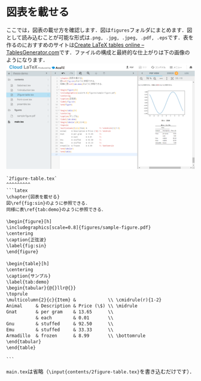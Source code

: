 # 図表を載せる
ここでは，図表の載せ方を確認します．図は`figures`フォルダにまとめます．図として読み込むことが可能な形式は`.png, .jpg, .jpeg, .pdf, .eps`です．表を作るのにおすすめのサイトは[Create LaTeX tables online – TablesGenerator.com](https://www.tablesgenerator.com/)です．ファイルの構成と最終的な仕上がりは下の画像のようになります．
![figure-table](images/figure-table.png)
````{grid-item-card}
`2figure-table.tex`
^^^^^^^^^
```latex
\chapter{図表を載せる}
図\ref{fig:sin}のように参照できる．
同様に表\ref{tab:demo}のように参照できる．

\begin{figure}[h]
\includegraphics[scale=0.8]{figures/sample-figure.pdf}
\centering
\caption{正弦波}
\label{fig:sin}
\end{figure}

\begin{table}[h]
\centering
\caption{サンプル}
\label{tab:demo}
\begin{tabular}{@{}llr@{}}
\toprule
\multicolumn{2}{c}{Item} &            \\ \cmidrule(r){1-2}
Animal     & Description & Price (\$) \\ \midrule
Gnat       & per gram    & 13.65      \\
           & each        & 0.01       \\
Gnu        & stuffed     & 92.50      \\
Emu        & stuffed     & 33.33      \\
Armadillo  & frozen      & 8.99       \\ \bottomrule
\end{tabular}
\end{table}

```
````

`main.tex`は省略（`\input{contents/2figure-table.tex}`を書き込むだけです）．